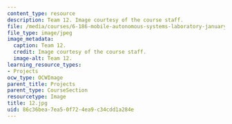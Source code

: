 ```yaml
---
content_type: resource
description: Team 12. Image courtesy of the course staff.
file: /media/courses/6-186-mobile-autonomous-systems-laboratory-january-iap-2005/86c36bea7ea50f724ea9c34cdd1a284e_12.jpg
file_type: image/jpeg
image_metadata:
  caption: Team 12.
  credit: Image courtesy of the course staff.
  image-alt: Team 12.
learning_resource_types:
- Projects
ocw_type: OCWImage
parent_title: Projects
parent_type: CourseSection
resourcetype: Image
title: 12.jpg
uid: 86c36bea-7ea5-0f72-4ea9-c34cdd1a284e
---
```

